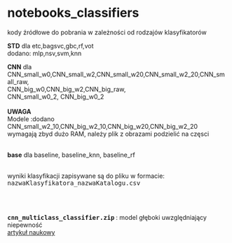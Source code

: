 # notebooks_classifiers

kody źródłowe do pobrania w zależności od rodzajów klasyfikatorów<br>

<b>STD</b> dla etc,bagsvc,gbc,rf,vot
<br> dodano: mlp,nsv,svm,knn<br>

<b>CNN</b> dla 
<br>CNN_small_w0,CNN_small_w2,CNN_small_w20,CNN_small_w2_20,CNN_small_raw,
<br>CNN_big_w0,CNN_big_w2,CNN_big_raw,
<br>   CNN_small_w0_2, CNN_big_w0_2
<br>
<br><b>UWAGA</b>
<br>Modele :dodano CNN_small_w2_10,CNN_big_w2_10,CNN_big_w20,CNN_big_w2_20
wymagają zbyd dużo RAM, należy plik z obrazami podzielić na częsci



<br><b>base</b> dla baseline, baseline_knn, baseline_rf

<br>
wyniki klasyfikacji zapisywane są do pliku w formacie:
<tt>nazwaKlasyfikatora_nazwaKatalogu.csv</tt>

<br><br>

<b><tt> cnn_multiclass_classifier.zip</tt> </b> : model głęboki uwzględniający niepewność
<br>[artykuł naukowy](https://www.mdpi.com/1424-8220/21/6/1963) 
